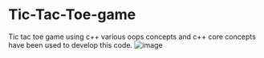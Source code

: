 # Tic-Tac-Toe-game
Tic tac toe game using c++
various oops concepts and c++ core concepts have been used to develop this code.
![image](https://user-images.githubusercontent.com/106988770/209565583-3d89420d-ca17-41b7-99b0-c49e3e30c9e7.png)
